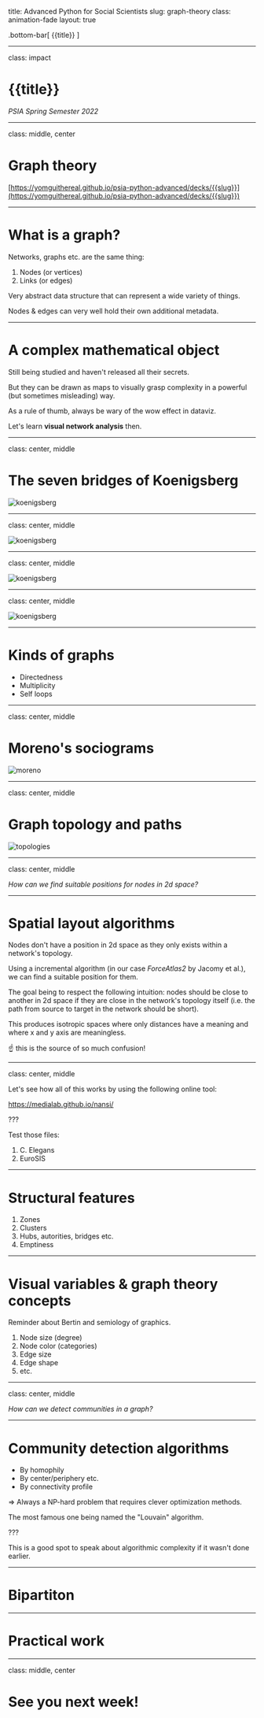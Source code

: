 title: Advanced Python for Social Scientists
slug: graph-theory
class: animation-fade
layout: true

<!-- This slide will serve as the base layout for all your slides -->

.bottom-bar[
  {{title}}
]

---

class: impact

# {{title}}

_PSIA Spring Semester 2022_

---

class: middle, center

# Graph theory

[https://yomguithereal.github.io/psia-python-advanced/decks/{{slug}}](https://yomguithereal.github.io/psia-python-advanced/decks/{{slug}})

---

# What is a graph?

Networks, graphs etc. are the same thing:

1. Nodes (or vertices)
2. Links (or edges)

Very abstract data structure that can represent a wide variety of things.

Nodes & edges can very well hold their own additional metadata.

---

# A complex mathematical object

Still being studied and haven't released all their secrets.

But they can be drawn as maps to visually grasp complexity in a powerful (but sometimes misleading) way.

As a rule of thumb, always be wary of the wow effect in dataviz.

Let's learn **visual network analysis** then.

---

class: center, middle

# The seven bridges of Koenigsberg

![koenigsberg](./img/koenigsberg-sketch.png)

---

class: center, middle

![koenigsberg](./img/koenigsberg.png)

---

class: center, middle

![koenigsberg](./img/koenigsberg-bridges.png)

---

class: center, middle

![koenigsberg](./img/koenigsberg-graph.png)

---

# Kinds of graphs

- Directedness
- Multiplicity
- Self loops

---

class: center, middle

# Moreno's sociograms

![moreno](./img/moreno.jpg)

---

class: center, middle

# Graph topology and paths

![topologies](./img/graph-morphologies.jpeg)

---

class: center, middle

*How can we find suitable positions for nodes in 2d space?*

---

# Spatial layout algorithms

Nodes don't have a position in 2d space as they only exists within a network's topology.

Using a incremental algorithm (in our case *ForceAtlas2* by Jacomy et al.), we can find a suitable position for them.

The goal being to respect the following intuition: nodes should be close to another in 2d space if they are close in the network's topology itself (i.e. the path from source to target in the network should be short).

This produces isotropic spaces where only distances have a meaning and where x and y axis are meaningless.

☝️ this is the source of so much confusion!

---

class: center, middle

Let's see how all of this works by using the following online tool:

https://medialab.github.io/nansi/

???

Test those files:

1. C. Elegans
2. EuroSIS

---

# Structural features

1. Zones
2. Clusters
3. Hubs, autorities, bridges etc.
4. Emptiness

---

# Visual variables & graph theory concepts

Reminder about Bertin and semiology of graphics.

1. Node size (degree)
2. Node color (categories)
3. Edge size
4. Edge shape
5. etc.

---

class: center, middle

*How can we detect communities in a graph?*

---

# Community detection algorithms

* By homophily
* By center/periphery etc.
* By connectivity profile

=> Always a NP-hard problem that requires clever optimization methods.

The most famous one being named the "Louvain" algorithm.

???

This is a good spot to speak about algorithmic complexity if it wasn't done earlier.

---

# Bipartiton

---

# Practical work

---

class: middle, center

# See you next week!
